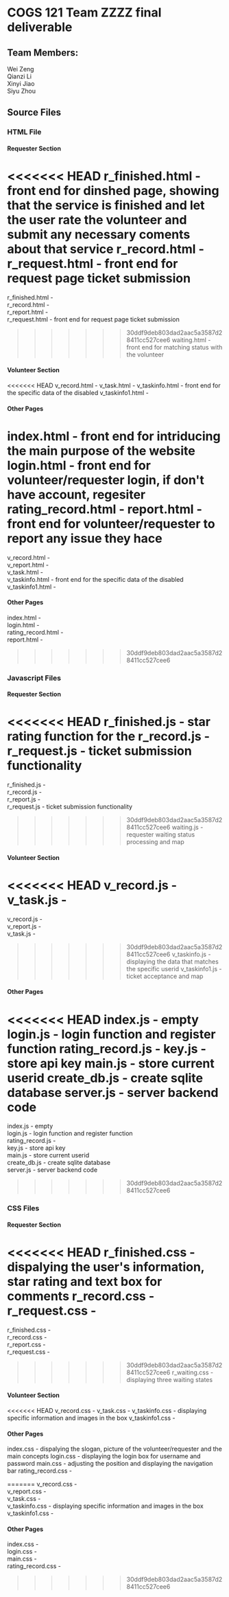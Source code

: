 COGS 121 Team ZZZZ final deliverable
====================================

Team Members:
-------------

Wei Zeng  
 Qianzi Li  
 Xinyi Jiao  
 Siyu Zhou

Source Files
------------

### HTML File

#### Requester Section

<<<<<<< HEAD
r_finished.html - front end for dinshed page, showing that the service is finished and let the user rate
the volunteer and submit any necessary coments about that service
r_record.html -  
r_request.html - front end for request page ticket submission 
=======
r_finished.html -   
r_record.html -   
r_report.html -   
r_request.html - front end for request page ticket submission  
>>>>>>> 30ddf9deb803dad2aac5a3587d28411cc527cee6
waiting.html - front end for matching status with the volunteer

#### Volunteer Section

<<<<<<< HEAD
v_record.html - 
v_task.html - 
v_taskinfo.html - front end for the specific data of the disabled 
v_taskinfo1.html -

#### Other Pages

index.html - front end for intriducing the main purpose of the website 
login.html - front end for volunteer/requester login, if don't have account, regesiter
rating_record.html - 
report.html - front end for volunteer/requester to report any issue they hace 
=======
v_record.html -   
v_report.html -   
v_task.html -   
v_taskinfo.html - front end for the specific data of the disabled v_taskinfo1.html -

#### Other Pages

index.html -   
login.html -   
rating_record.html -   
report.html -
>>>>>>> 30ddf9deb803dad2aac5a3587d28411cc527cee6

### Javascript Files

#### Requester Section

<<<<<<< HEAD
r_finished.js - star rating function for the 
r_record.js -  
r_request.js - ticket submission functionality 
=======
r_finished.js -   
r_record.js -   
r_report.js -   
r_request.js - ticket submission functionality   
>>>>>>> 30ddf9deb803dad2aac5a3587d28411cc527cee6
waiting.js - requester waiting status processing and map

#### Volunteer Section

<<<<<<< HEAD
v_record.js - 
v_task.js - 
=======
v_record.js -   
v_report.js -   
v_task.js -   
>>>>>>> 30ddf9deb803dad2aac5a3587d28411cc527cee6
v_taskinfo.js - displaying the data that matches the specific userid v_taskinfo1.js - ticket acceptance and map

#### Other Pages

<<<<<<< HEAD
index.js - empty 
login.js - login function and register function 
rating_record.js - 
key.js - store api key 
main.js - store current userid 
create_db.js - create sqlite 
database server.js - server backend code
=======
index.js - empty   
login.js - login function and register function   
rating_record.js -   
key.js - store api key   
main.js - store current userid   
create_db.js - create sqlite database   
server.js - server backend code
>>>>>>> 30ddf9deb803dad2aac5a3587d28411cc527cee6

### CSS Files

#### Requester Section

<<<<<<< HEAD
r_finished.css - dispalying the user's information, star rating and text box for comments
r_record.css - 
r_request.css - 
=======
r_finished.css -   
r_record.css -   
r_report.css -   
r_request.css -   
>>>>>>> 30ddf9deb803dad2aac5a3587d28411cc527cee6
r_waiting.css - displaying three waiting states

#### Volunteer Section

<<<<<<< HEAD
v_record.css - 
v_task.css - 
v_taskinfo.css - displaying specific information and images in the box 
v_taskinfo1.css -

#### Other Pages

index.css - dispalying the slogan, picture of the volunteer/requester and the main concepts
login.css - displaying the login box for username and password
main.css - adjusting the position and displaying the navigation bar
rating_record.css -

=======
v_record.css -   
v_report.css -   
v_task.css -   
v_taskinfo.css - displaying specific information and images in the box v_taskinfo1.css -

#### Other Pages

index.css -   
login.css -   
main.css -   
rating_record.css -
>>>>>>> 30ddf9deb803dad2aac5a3587d28411cc527cee6
